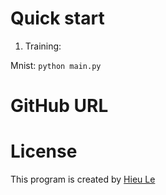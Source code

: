 # Quick start

1. Training: 

Mnist:
`python main.py`

# GitHub URL
**[]()**

# License
This program is created by [Hieu Le](https://github.com/hieutrungle)
